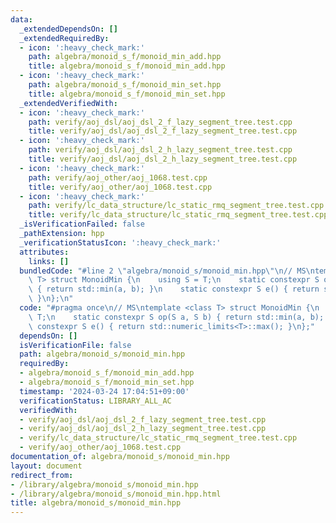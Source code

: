 ```yaml
---
data:
  _extendedDependsOn: []
  _extendedRequiredBy:
  - icon: ':heavy_check_mark:'
    path: algebra/monoid_s_f/monoid_min_add.hpp
    title: algebra/monoid_s_f/monoid_min_add.hpp
  - icon: ':heavy_check_mark:'
    path: algebra/monoid_s_f/monoid_min_set.hpp
    title: algebra/monoid_s_f/monoid_min_set.hpp
  _extendedVerifiedWith:
  - icon: ':heavy_check_mark:'
    path: verify/aoj_dsl/aoj_dsl_2_f_lazy_segment_tree.test.cpp
    title: verify/aoj_dsl/aoj_dsl_2_f_lazy_segment_tree.test.cpp
  - icon: ':heavy_check_mark:'
    path: verify/aoj_dsl/aoj_dsl_2_h_lazy_segment_tree.test.cpp
    title: verify/aoj_dsl/aoj_dsl_2_h_lazy_segment_tree.test.cpp
  - icon: ':heavy_check_mark:'
    path: verify/aoj_other/aoj_1068.test.cpp
    title: verify/aoj_other/aoj_1068.test.cpp
  - icon: ':heavy_check_mark:'
    path: verify/lc_data_structure/lc_static_rmq_segment_tree.test.cpp
    title: verify/lc_data_structure/lc_static_rmq_segment_tree.test.cpp
  _isVerificationFailed: false
  _pathExtension: hpp
  _verificationStatusIcon: ':heavy_check_mark:'
  attributes:
    links: []
  bundledCode: "#line 2 \"algebra/monoid_s/monoid_min.hpp\"\n// MS\ntemplate <class\
    \ T> struct MonoidMin {\n    using S = T;\n    static constexpr S op(S a, S b)\
    \ { return std::min(a, b); }\n    static constexpr S e() { return std::numeric_limits<T>::max();\
    \ }\n};\n"
  code: "#pragma once\n// MS\ntemplate <class T> struct MonoidMin {\n    using S =\
    \ T;\n    static constexpr S op(S a, S b) { return std::min(a, b); }\n    static\
    \ constexpr S e() { return std::numeric_limits<T>::max(); }\n};"
  dependsOn: []
  isVerificationFile: false
  path: algebra/monoid_s/monoid_min.hpp
  requiredBy:
  - algebra/monoid_s_f/monoid_min_add.hpp
  - algebra/monoid_s_f/monoid_min_set.hpp
  timestamp: '2024-03-24 17:04:51+09:00'
  verificationStatus: LIBRARY_ALL_AC
  verifiedWith:
  - verify/aoj_dsl/aoj_dsl_2_f_lazy_segment_tree.test.cpp
  - verify/aoj_dsl/aoj_dsl_2_h_lazy_segment_tree.test.cpp
  - verify/lc_data_structure/lc_static_rmq_segment_tree.test.cpp
  - verify/aoj_other/aoj_1068.test.cpp
documentation_of: algebra/monoid_s/monoid_min.hpp
layout: document
redirect_from:
- /library/algebra/monoid_s/monoid_min.hpp
- /library/algebra/monoid_s/monoid_min.hpp.html
title: algebra/monoid_s/monoid_min.hpp
---
```

